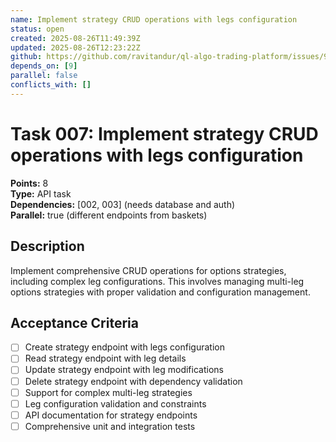 ```yaml
---
name: Implement strategy CRUD operations with legs configuration
status: open
created: 2025-08-26T11:49:39Z
updated: 2025-08-26T12:23:22Z
github: https://github.com/ravitandur/ql-algo-trading-platform/issues/9
depends_on: [9]
parallel: false
conflicts_with: []
---
```


# Task 007: Implement strategy CRUD operations with legs configuration

**Points:** 8  
**Type:** API task  
**Dependencies:** [002, 003] (needs database and auth)  
**Parallel:** true (different endpoints from baskets)

## Description
Implement comprehensive CRUD operations for options strategies, including complex leg configurations. This involves managing multi-leg options strategies with proper validation and configuration management.

## Acceptance Criteria
- [ ] Create strategy endpoint with legs configuration
- [ ] Read strategy endpoint with leg details
- [ ] Update strategy endpoint with leg modifications
- [ ] Delete strategy endpoint with dependency validation
- [ ] Support for complex multi-leg strategies
- [ ] Leg configuration validation and constraints
- [ ] API documentation for strategy endpoints
- [ ] Comprehensive unit and integration tests
